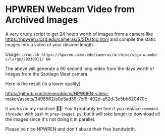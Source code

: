 HPWREN Webcam Video from Archived Images
===

A very crude script to get 24 hours worth of images from a camera like
https://hpwren.ucsd.edu/cameras/S/SD/stgo.html and compile the static images
into a video of your desired length.

Usage: `./run.sh https://hpwren.ucsd.edu/cameras/archive/stgo-w-mobo-c/large/20230911/ 60`

The above will generate a 60 second long video from the days worth of images
from the Santiago West camera.

Here is the result (in a lower quality)

https://github.com/steverobbins/HPWREN-video-maker/assets/3498562/a0e5ad39-7cf5-492d-a52d-3e5bb620470c

It works on my machine :man_shrugging:.  You'll probably be fine if you replace
`command-threader` with `bash` in `prep-images.py`, but it will take longer to
download all the images since it's not doing it in parallel.

Please be nice HPWREN and don't abuse their free bandwidth.
